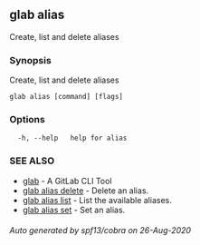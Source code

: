 ## glab alias

Create, list and delete aliases

### Synopsis

Create, list and delete aliases

```
glab alias [command] [flags]
```

### Options

```
  -h, --help   help for alias
```

### SEE ALSO

* [glab](glab.md)	 - A GitLab CLI Tool
* [glab alias delete](glab_alias_delete.md)	 - Delete an alias.
* [glab alias list](glab_alias_list.md)	 - List the available aliases.
* [glab alias set](glab_alias_set.md)	 - Set an alias.

###### Auto generated by spf13/cobra on 26-Aug-2020
